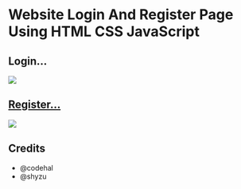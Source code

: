 <h1>Website Login And Register Page Using HTML CSS JavaScript</h1>

  <p align="center">
  <h2>Login...</h2>
  <a href="https://github.com/amd64fox/SpotX/releases"><img src="https://telegra.ph/file/ec8fc7209491dbfadb2b3.png" />
</p>

<p align="center">        
<h2>Register...</h2>
      <a href="https://t.me/spotify_windows_mod"><img src="https://telegra.ph/file/81c8ab9efcfbff634e058.png"></a>
    

<h2>Credits</h2>

- @codehal
- @shyzu


